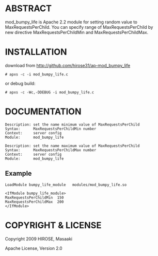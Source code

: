 ABSTRACT
================

mod_bumpy_life is Apache 2.2 module for setting random value to
MaxRequestsPerChild. You can specify range of MaxRequestsPerChild by
new directive MaxRequestsPerChildMin and MaxRequestsPerChildMax.


INSTALLATION
================

download from http://github.com/hirose31/ap-mod_bumpy_life

    # apxs -c -i mod_bumpy_life.c

or debug build:

    # apxs -c -Wc,-DDEBUG -i mod_bumpy_life.c


DOCUMENTATION
================

    Description: set the name minimum value of MaxRequestsPerChild
    Syntax:      MaxRequestsPerChildMin number
    Context:     server config
    Module:      mod_bumpy_life

    Description: set the name maximum value of MaxRequestsPerChild
    Syntax:      MaxRequestsPerChildMax number
    Context:     server config
    Module:      mod_bumpy_life

Example
----------------

    LoadModule bumpy_life_module   modules/mod_bumpy_life.so
    
    <IfModule bumpy_life_module>
    MaxRequestsPerChildMin  150
    MaxRequestsPerChildMax  200
    </IfModule>


COPYRIGHT & LICENSE
================

Copyright 2009 HIROSE, Masaaki

Apache License, Version 2.0

